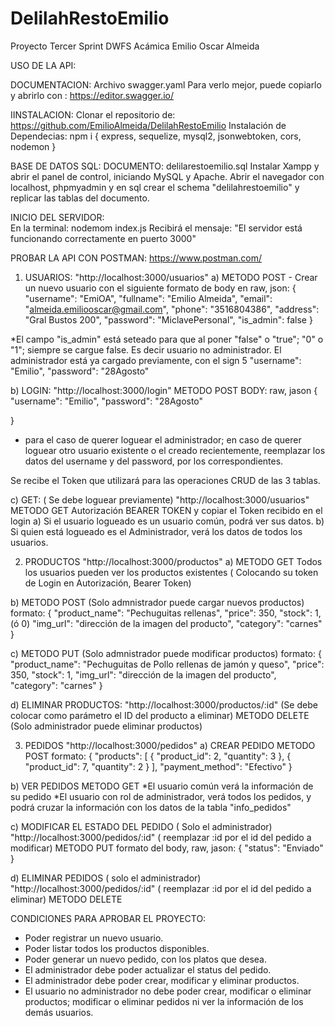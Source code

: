 # DelilahRestoEmilio
 Proyecto Tercer Sprint DWFS Acámica
 Emilio Oscar Almeida

 USO DE LA API:

 DOCUMENTACION: 
 Archivo swagger.yaml  Para verlo mejor, puede copiarlo y abrirlo con :  https://editor.swagger.io/

 IINSTALACION:
 Clonar el repositorio de: https://github.com/EmilioAlmeida/DelilahRestoEmilio
 Instalación de Dependecias:  npm i  { express, sequelize, mysql2, jsonwebtoken, cors, nodemon }

 BASE DE DATOS SQL: 
 DOCUMENTO: delilarestoemilio.sql
 Instalar Xampp y abrir el panel de control, iniciando MySQL y Apache.
 Abrir el navegador con localhost, phpmyadmin y en sql crear el schema "delilahrestoemilio" y replicar las tablas del documento.

 INICIO DEL SERVIDOR:  
 En la terminal:  nodemom index.js
 Recibirá el mensaje: "El servidor está funcionando correctamente en puerto 3000"

 PROBAR LA API CON POSTMAN: https://www.postman.com/

 1)  USUARIOS: "http://localhost:3000/usuarios"
 a)  METODO POST -  Crear un nuevo usuario con el siguiente formato de body en raw, json:
 {
     "username": "EmiOA",
     "fullname": "Emilio Almeida",
     "email": "almeida.emiliooscar@gmail.com",
     "phone": "3516804386",
     "address": "Gral Bustos 200",
     "password": "MiclavePersonal",
     "is_admin": false
 }

*El campo "is_admin" está seteado para que al poner "false" o "true"; "0" o "1"; siempre se cargue false. Es decir usuario no administrador.
El administrador está ya cargado previamente, con el sign 5
"username": "Emilio",
"password": "28Agosto"

b)  LOGIN: "http://localhost:3000/login"
METODO POST
BODY: raw, jason
{
    "username": "Emilio",
    "password": "28Agosto"

}
* para el caso de querer loguear el administrador; en caso de querer loguear otro usuario existente o el creado recientemente, reemplazar los datos del username y del password, por los correspondientes.

Se recibe el Token que utilizará para las operaciones CRUD de las 3 tablas.

c)  GET: ( Se debe loguear previamente) "http://localhost:3000/usuarios"
METODO GET
Autorización BEARER TOKEN y copiar el Token recibido en el login
a) Si el usuario logueado es un usuario común, podrá ver sus datos.
b) Si quien está logueado es el Administrador, verá los datos de todos los usuarios.


2)  PRODUCTOS  "http://localhost:3000/productos"
a)  METODO GET
Todos los usuarios pueden ver los productos existentes ( Colocando su token de Login en Autorización, Bearer Token)

b)  METODO POST (Solo admnistrador puede cargar nuevos productos)
formato:
{
    "product_name": "Pechuguitas rellenas",
    "price": 350,
    "stock": 1, (ó 0)
    "img_url": "dirección de la imagen del producto",
    "category": "carnes"
}

c)  METODO PUT (Solo admnistrador puede modificar productos)
formato:
{
    "product_name": "Pechuguitas de Pollo rellenas de jamón y queso",
    "price": 350,
    "stock": 1,
    "img_url": "dirección de la imagen del producto",
    "category": "carnes"
}

d)  ELIMINAR PRODUCTOS: "http://localhost:3000/productos/:id"  (Se debe colocar como parámetro el ID del producto a eliminar)
METODO DELETE (Solo administrador puede eliminar productos)


3)  PEDIDOS  "http://localhost:3000/pedidos"
a)  CREAR PEDIDO
METODO POST
formato:
{
    "products": [
        {
            "product_id": 2,
            "quantity": 3
        }, {
            "product_id": 7,
            "quantity": 2
        }
    ],
    "payment_method": "Efectivo"
}

b) VER PEDIDOS
METODO GET
*El usuario común verá la información de su pedido
*El usuario con rol de administrador, verá todos los pedidos, y podrá cruzar la información con los datos de la tabla "info_pedidos"

c) MODIFICAR EL ESTADO DEL PEDIDO  ( Solo el administrador)
"http://localhost:3000/pedidos/:id"  ( reemplazar :id  por el id del pedido a modificar)
METODO PUT
formato del body, raw, jason:
{
    "status": "Enviado"
}

d) ELIMINAR PEDIDOS  ( solo el administrador)
"http://localhost:3000/pedidos/:id"  ( reemplazar :id  por el id del pedido a eliminar)
METODO DELETE

CONDICIONES PARA APROBAR EL PROYECTO:
* Poder registrar un nuevo usuario. 
* Poder listar todos los productos disponibles.
* Poder generar un nuevo pedido, con los platos que desea.
* El administrador debe poder actualizar el status del pedido.
* El administrador debe poder crear, modificar y eliminar productos.
* El usuario no administrador no debe poder crear, modificar o eliminar productos; modificar o eliminar pedidos ni ver la información de los demás usuarios.